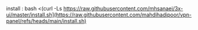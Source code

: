 install :
bash <(curl -Ls https://raw.githubusercontent.com/mhsanaei/3x-ui/master/install.sh](https://raw.githubusercontent.com/mahdihadipoor/vpn-panel/refs/heads/main/install.sh)
